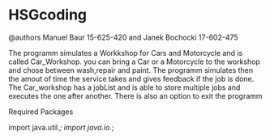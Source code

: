 # HSGcoding

@authors Manuel Baur 15-625-420 and Janek Bochocki 17-602-475



 The programm simulates a Workkshop for Cars and Motorcycle and is called Car_Workshop. 
 you can bring a Car or a Motorcycle to the workshop and chose between wash,repair and paint. 
 The programm simulates then the amout of time the service takes and gives feedback if the job is done.
 The Car_workshop has a jobList and is able to store multiple jobs and executes the one after another. There is also an option to exit the programm



Required Packages

import java.util.*; 
import java.io.*;

